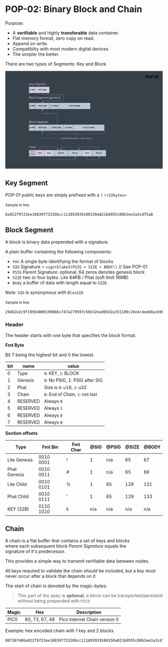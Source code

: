 # POP-02: Binary Block and Chain

Purpose:
 - A **verifiable** and highly **transferable** data container.
 - Flat memory format, zero copy on read.
 - Append on write.
 - Compatiblity with most modern digital devices.
 - The simpler the better.

There are two types of Segments: Key and Block.

![Fig 1.](./fig/pop-02.png)


## Key Segment
POP-01 public keys are simply prefixed with a `(`
`(<32bytes>`

<small>Sample in hex</small>
```
6a922f9723ee10039f73320bcc111893939100150a8216d955c00b3ee3a3cdf5a8
```

## Block Segment
A block is binary data prepended with a signature.

A plain buffer containing the following components:

- `Fmt` A single byte identifying the format of blocks
- `SIG` Signature = `sign(blake3(PSIG + SIZE + BODY))` // See POP-01
- `PSIG` Parent Signature: optional, 64 zeros denotes genesis block
- `SIZE` two or four bytes. Lite 64KB / Phat (soft limit 16MB)
- `Body` a buffer of data with length equal to `SIZE`.

Note: `SIG` is synonymous with `BlockID`

<small>Sample in hex</small>
```
29462e2c9f195b400019908bc747a279597c56b32ead05d2a351100c26e4c4eeb8ac698a59a2d165cbaec07481c3cf3624b0d82b4d6b340a52aa26e3c5acec392b00046861636b
```

### Header

The header starts with one byte that specifies the block format.

**Fmt Byte**  

Bit 7 being the highest bit and 0 the lowest.

| bit | name     | value                            |
|-----|----------|----------------------------------|
| 0   | Type     | `0`: KEY, `1`: BLOCK             |
| 1   | Genesis  | `0`: No PSIG, 1: PSIG after SIG  |
| 2   | Phat     | Size is `0`:  u16, `1`: u32      |
| 3   | Chain    | `0`: End of Chain, `1`: not last |
| 4   | RESERVED | Always `0`                       |
| 5   | RESERVED | Always `1`                       |
| 6   | RESERVED | Always `0`                       |
| 7   | RESERVED | Always `0`                       |

**Section offsets**

| Type         | Fmt Bin   | Fmt Char | @SIG | @PSIG | @SIZE | @BODY |
|--------------|-----------|----------|------|-------|-------|-------|
| Lite Genesis | 0010 0001 | !        | 1    | n/a   | 65    | 67    |
| Phat Genesis | 0010 0011 | #        | 1    | n/a   | 65    | 69    |
| Lite Child   | 0010 0101 | %        | 1    | 65    | 129   | 131   |
| Phat Child   | 0010 0111 | '        | 1    | 65    | 129   | 133   |
| KEY (32B)    | 0110 1010 | k        | n/a  | n/a   | n/a   | n/a   |

## Chain

A chain is a flat buffer that contains a set of keys and blocks  
where each subsequent block _Parent Signature_ equals the  
signature of it's predecessor.

This provides a simple way to transmit verifiable data between nodes.

All keys required to validate the chain _should_ be included, but a key _must_ never
occur after a block that depends on it.

The start of chain is denoted by the magic-bytes:
> This part of the spec is **optional**, a block can be
> transported/persisted without being prepended with `PIC0`


| Magic | Hex            | Description                   |
|-------|----------------|-------------------------------|
| PIC0  | 80, 73, 67, 48 | Pico Internet Chain version 0 |


Example: hex encoded chain with 1 key and 2 blocks

```
807367486a922f9723ee10039f73320bcc111893939100150a8216d955c00b3ee3a3cdf5a821462e2c9f195b400019908bc747a279597c56b32ead05d2a351100c26e4c4eeb8ac698a59a2d165cbaec07481c3cf3624b0d82b4d6b340a52aa26e3c5acec392b00046861636b2b80f9fd730c2733d5ef36965aa1336509434552f7fd57a031b1ea5ddc41e09d15b6462d0acb300cc183dd7d56d60f5251fe6714525866d24d10ad00c80ced8e46462e2c9f195b400019908bc747a279597c56b32ead05d2a351100c26e4c4eeb8ac698a59a2d165cbaec07481c3cf3624b0d82b4d6b340a52aa26e3c5acec392b0006706c616e6574
```

